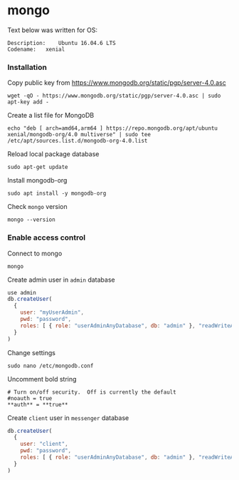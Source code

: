# mongo
Text below was written for OS:
```
Description:	Ubuntu 16.04.6 LTS
Codename:	xenial
```

### Installation
Copy public key from https://www.mongodb.org/static/pgp/server-4.0.asc
```
wget -qO - https://www.mongodb.org/static/pgp/server-4.0.asc | sudo apt-key add -
```
Create a list file for MongoDB
```
echo "deb [ arch=amd64,arm64 ] https://repo.mongodb.org/apt/ubuntu xenial/mongodb-org/4.0 multiverse" | sudo tee /etc/apt/sources.list.d/mongodb-org-4.0.list
```
Reload local package database
```
sudo apt-get update
```
Install mongodb-org
```
sudo apt install -y mongodb-org
```
Check `mongo` version
```
mongo --version
```
### Enable access control
Connect to mongo
```
mongo
```
Create admin user in `admin` database
```javascript
use admin
db.createUser(
  {
    user: "myUserAdmin",
    pwd: "password",
    roles: [ { role: "userAdminAnyDatabase", db: "admin" }, "readWriteAnyDatabase" ]
  }
)
```
Change settings
```
sudo nano /etc/mongodb.conf
```
Uncomment bold string
```
# Turn on/off security.  Off is currently the default
#noauth = true
**auth** = **true**
```
Create `client` user in `messenger` database
```javascript
db.createUser(
  {
    user: "client",
    pwd: "password",
    roles: [ { role: "userAdminAnyDatabase", db: "admin" }, "readWriteAnyDatabase" ]
  }
)
```
